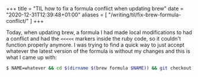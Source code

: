 +++
title = "TIL how to fix a formula conflict when updating brew"
date = "2020-12-31T12:39:48+01:00"
aliases = [
  "/writing/til/fix-brew-formula-conflict/"
]
+++

Today, when updating brew, a formula I had made local modifications to had a conflict and had the `<<<<<` markers inside the ruby code, so it couldn't function properly anymore. I was trying to find a quick way to just accept whatever the latest version of the formula is without my changes and this is what I came up with:

```sh
$ NAME=whatever && cd $(dirname $(brew formula $NAME)) && git checkout origin/master -- ${NAME}.rb && cd -
```
